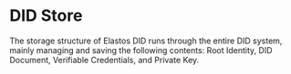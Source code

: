 # DID Store

The storage structure of Elastos DID runs through the entire DID system, mainly managing and saving the following contents: Root Identity, DID Document, Verifiable Credentials, and Private Key.

